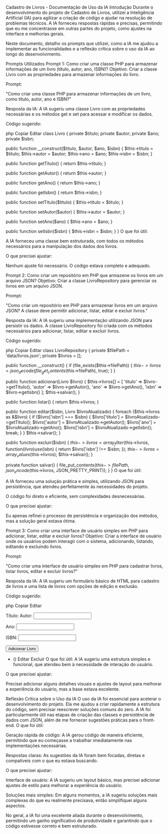 Cadastro de Livros - Documentação de Uso da IA Introdução Durante o desenvolvimento do projeto de Cadastro de Livros, utilizei a Inteligência Artificial (IA) para agilizar a criação de código e ajudar na resolução de problemas técnicos. A IA forneceu respostas rápidas e precisas, permitindo que eu me concentrasse em outras partes do projeto, como ajustes na interface e melhorias gerais.

Neste documento, detalho os prompts que utilizei, como a IA me ajudou a implementar as funcionalidades e a reflexão crítica sobre o uso da IA ao longo do desenvolvimento.

Prompts Utilizados Prompt 1: Como criar uma classe PHP para armazenar informações de um livro (título, autor, ano, ISBN)? Objetivo: Criar a classe Livro com as propriedades para armazenar informações do livro.

Prompt:

"Como criar uma classe PHP para armazenar informações de um livro, como título, autor, ano e ISBN?"

Resposta da IA: A IA sugeriu uma classe Livro com as propriedades necessárias e os métodos get e set para acessar e modificar os dados.

Código sugerido:

php Copiar Editar class Livro { private $titulo; private $autor; private $ano; private $isbn;

public function __construct($titulo, $autor, $ano, $isbn) {
    $this->titulo = $titulo;
    $this->autor = $autor;
    $this->ano = $ano;
    $this->isbn = $isbn;
}

public function getTitulo() {
    return $this->titulo;
}

public function getAutor() {
    return $this->autor;
}

public function getAno() {
    return $this->ano;
}

public function getIsbn() {
    return $this->isbn;
}

public function setTitulo($titulo) {
    $this->titulo = $titulo;
}

public function setAutor($autor) {
    $this->autor = $autor;
}

public function setAno($ano) {
    $this->ano = $ano;
}

public function setIsbn($isbn) {
    $this->isbn = $isbn;
}
} O que foi útil:

A IA forneceu uma classe bem estruturada, com todos os métodos necessários para a manipulação dos dados dos livros.

O que precisei ajustar:

Nenhum ajuste foi necessário. O código estava completo e adequado.

Prompt 2: Como criar um repositório em PHP que armazene os livros em um arquivo JSON? Objetivo: Criar a classe LivroRepository para gerenciar os livros em um arquivo JSON.

Prompt:

"Como criar um repositório em PHP para armazenar livros em um arquivo JSON? A classe deve permitir adicionar, listar, editar e excluir livros."

Resposta da IA: A IA sugeriu uma implementação utilizando JSON para persistir os dados. A classe LivroRepository foi criada com os métodos necessários para adicionar, listar, editar e excluir livros.

Código sugerido:

php Copiar Editar class LivroRepository { private $filePath = 'data/livros.json'; private $livros = [];

public function __construct() {
    if (file_exists($this->filePath)) {
        $this->livros = json_decode(file_get_contents($this->filePath), true);
    }
}

public function adicionar(Livro $livro) {
    $this->livros[] = [
        'titulo' => $livro->getTitulo(),
        'autor' => $livro->getAutor(),
        'ano' => $livro->getAno(),
        'isbn' => $livro->getIsbn()
    ];
    $this->salvar();
}

public function listar() {
    return $this->livros;
}

public function editar($isbn, Livro $livroAtualizado) {
    foreach ($this->livros as &$livro) {
        if ($livro['isbn'] === $isbn) {
            $livro['titulo'] = $livroAtualizado->getTitulo();
            $livro['autor'] = $livroAtualizado->getAutor();
            $livro['ano'] = $livroAtualizado->getAno();
            $livro['isbn'] = $livroAtualizado->getIsbn();
            break;
        }
    }
    $this->salvar();
}

public function excluir($isbn) {
    $this->livros = array_filter($this->livros, function($livro) use ($isbn) {
        return $livro['isbn'] !== $isbn;
    });
    $this->livros = array_values($this->livros);
    $this->salvar();
}

private function salvar() {
    file_put_contents($this->filePath, json_encode($this->livros, JSON_PRETTY_PRINT));
}
} O que foi útil:

A IA forneceu uma solução prática e simples, utilizando JSON para persistência, que atendeu perfeitamente às necessidades do projeto.

O código foi direto e eficiente, sem complexidades desnecessárias.

O que precisei ajustar:

Eu apenas refinei o processo de persistência e organização dos métodos, mas a solução geral estava ótima.

Prompt 3: Como criar uma interface de usuário simples em PHP para adicionar, listar, editar e excluir livros? Objetivo: Criar a interface de usuário onde os usuários podem interagir com o sistema, adicionando, listando, editando e excluindo livros.

Prompt:

"Como criar uma interface de usuário simples em PHP para cadastrar livros, listar livros, editar e excluir livros?"

Resposta da IA: A IA sugeriu um formulário básico de HTML para cadastro de livros e uma lista de livros com opções de edição e exclusão.

Código sugerido:

php Copiar Editar

Título:
<label for="autor">Autor:</label>
<input type="text" name="autor" id="autor" required><br>

<label for="ano">Ano:</label>
<input type="number" name="ano" id="ano" required><br>

<label for="isbn">ISBN:</label>
<input type="text" name="isbn" id="isbn" required><br>

<button type="submit" name="adicionar">Adicionar Livro</button>
- () Editar Excluir
O que foi útil:
A IA sugeriu uma estrutura simples e funcional, que atendeu bem à necessidade de interação do usuário.

O que precisei ajustar:

Precisei adicionar alguns detalhes visuais e ajustes de layout para melhorar a experiência do usuário, mas a base estava excelente.

Reflexão Crítica sobre o Uso da IA O uso da IA foi essencial para acelerar o desenvolvimento do projeto. Ela me ajudou a criar rapidamente a estrutura do código, sem precisar reescrever soluções comuns do zero. A IA foi particularmente útil nas etapas de criação das classes e persistência de dados com JSON, além de me fornecer sugestões práticas para o front-end.
O que foi útil:

Geração rápida de código: A IA gerou código de maneira eficiente, permitindo que eu começasse a trabalhar imediatamente nas implementações necessárias.

Respostas claras: As sugestões da IA foram bem focadas, diretas e compatíveis com o que eu estava buscando.

O que precisei ajustar:

Interface de usuário: A IA sugeriu um layout básico, mas precisei adicionar ajustes de estilo para melhorar a experiência do usuário.

Soluções mais simples: Em alguns momentos, a IA sugeriu soluções mais complexas do que eu realmente precisava, então simplifiquei alguns aspectos.

No geral, a IA foi uma excelente aliada durante o desenvolvimento, permitindo um ganho significativo de produtividade e garantindo que o código estivesse correto e bem estruturado.
